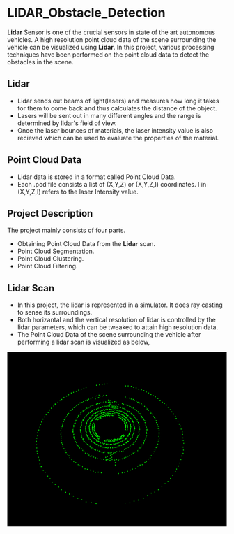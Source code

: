# LIDAR_Obstacle_Detection
**Lidar** Sensor is one of the crucial sensors in state of the art autonomous vehicles. A high resolution point cloud data of the scene surrounding the vehicle can be visualized using **Lidar**. In this project, various processing techniques have been performed on the point cloud data to detect the obstacles in the scene.

## Lidar
* Lidar sends out beams of light(lasers) and measures how long it takes for them to come back and thus calculates the distance of the object.
* Lasers will be sent out in many different angles and the range is determined by lidar's field of view.
* Once the laser bounces of materials, the laser intensity value is also recieved which can be used to evaluate the properties of the material.

## Point Cloud Data
* Lidar data is stored in a format called Point Cloud Data. 
* Each .pcd file consists a list of (X,Y,Z) or (X,Y,Z,I) coordinates. I in (X,Y,Z,I) refers to the laser Intensity value.

## Project Description
The project mainly consists of four parts.
* Obtaining Point Cloud Data from the **Lidar** scan.
* Point Cloud Segmentation.
* Point Cloud Clustering.
* Point Cloud Filtering.

## Lidar Scan
* In this project, the lidar is represented in a simulator. It does ray casting to sense its surroundings.
* Both horizantal and the vertical resolution of lidar is controlled by the lidar parameters, which can be tweaked to attain high resolution data.
* The Point Cloud Data of the scene surrounding the vehicle after performing a lidar scan is visualized as below,
<img src="media/simulatedPcd.png" width="850" height="400" />




